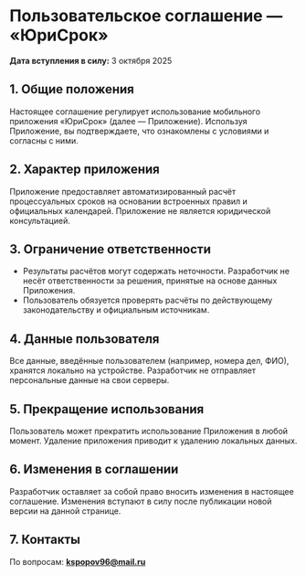 # Пользовательское соглашение — «ЮриСрок»

**Дата вступления в силу:** 3 октября 2025

## 1. Общие положения
Настоящее соглашение регулирует использование мобильного приложения «ЮриСрок» (далее — Приложение). Используя Приложение, вы подтверждаете, что ознакомлены с условиями и согласны с ними.

## 2. Характер приложения
Приложение предоставляет автоматизированный расчёт процессуальных сроков на основании встроенных правил и официальных календарей. Приложение не является юридической консультацией.

## 3. Ограничение ответственности
- Результаты расчётов могут содержать неточности. Разработчик не несёт ответственности за решения, принятые на основе данных Приложения.
- Пользователь обязуется проверять расчёты по действующему законодательству и официальным источникам.

## 4. Данные пользователя
Все данные, введённые пользователем (например, номера дел, ФИО), хранятся локально на устройстве. Разработчик не отправляет персональные данные на свои серверы.

## 5. Прекращение использования
Пользователь может прекратить использование Приложения в любой момент. Удаление приложения приводит к удалению локальных данных.

## 6. Изменения в соглашении
Разработчик оставляет за собой право вносить изменения в настоящее соглашение. Изменения вступают в силу после публикации новой версии на данной странице.

## 7. Контакты
По вопросам: **kspopov96@mail.ru**
